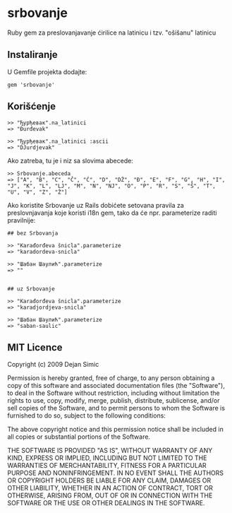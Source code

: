 srbovanje
=========

Ruby gem za preslovanjavanje ćirilice na latinicu i tzv. "ošišanu" latinicu


## Instaliranje

U Gemfile projekta dodajte:

    gem 'srbovanje'


## Korišćenje

    >> "Ђурђевак".na_latinici
    => "Đurđevak"

    >> "Ђурђевак".na_latinici :ascii
    => "DJurdjevak"

Ako zatreba, tu je i niz sa slovima abecede:

    >> Srbovanje.abeceda
    => ["A", "B", "C", "Č", "Ć", "D", "DŽ", "Đ", "E", "F", "G", "H", "I", "J", "K", "L", "LJ", "M", "N", "NJ", "O", "P", "R", "S", "Š", "T", "U", "V", "Z", "Ž"]


Ako koristite Srbovanje uz Rails dobićete setovana pravila za preslovnjavanja 
koje koristi i18n gem, tako da će npr. parameterize raditi pravilnije:

    ## bez Srbovanja

    >> "Karađorđeva šnicla".parameterize
    => "karadordeva-snicla"
    
    >> "Шабан Шаулић".parameterize
    => ""


    ## uz Srbovanje
    
    >> "Karađorđeva šnicla".parameterize
    => "karadjordjeva-snicla"

    >> "Шабан Шаулић".parameterize
    => "saban-saulic"


## MIT Licence

Copyright (c) 2009 Dejan Simic

Permission is hereby granted, free of charge, to any person obtaining
a copy of this software and associated documentation files (the
"Software"), to deal in the Software without restriction, including
without limitation the rights to use, copy, modify, merge, publish,
distribute, sublicense, and/or sell copies of the Software, and to
permit persons to whom the Software is furnished to do so, subject to
the following conditions:

The above copyright notice and this permission notice shall be
included in all copies or substantial portions of the Software.

THE SOFTWARE IS PROVIDED "AS IS", WITHOUT WARRANTY OF ANY KIND,
EXPRESS OR IMPLIED, INCLUDING BUT NOT LIMITED TO THE WARRANTIES OF
MERCHANTABILITY, FITNESS FOR A PARTICULAR PURPOSE AND
NONINFRINGEMENT. IN NO EVENT SHALL THE AUTHORS OR COPYRIGHT HOLDERS BE
LIABLE FOR ANY CLAIM, DAMAGES OR OTHER LIABILITY, WHETHER IN AN ACTION
OF CONTRACT, TORT OR OTHERWISE, ARISING FROM, OUT OF OR IN CONNECTION
WITH THE SOFTWARE OR THE USE OR OTHER DEALINGS IN THE SOFTWARE.
